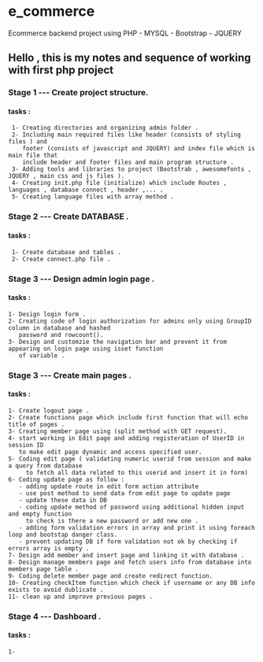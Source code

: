 # e_commerce

Ecommerce backend project using PHP - MYSQL - Bootstrap - JQUERY

## Hello , this is my notes and sequence of working with first php project

### Stage 1 --- Create project structure.

#### tasks :

     1- Creating directories and organizing admin folder .
     2- Including main required files like header (consists of styling files ) and
        footer (consists of javascript and JQUERY) and index file which is main file that
        include header and footer files and main program structure .
     3- Adding tools and libraries to project (Bootstrab , awesomefonts , JQUERY , main css and js files ).
     4- Creating init.php file (initialize) which include Routes , languages , database connect , header ,... .
     5- Creating language files with array method .

### Stage 2 --- Create DATABASE .

#### tasks :

     1- Create database and tables .
     2- Create connect.php file .

### Stage 3 --- Design admin login page .

#### tasks :

    1- Design login form .
    2- Creating code of login authorization for admins only using GroupID column in database and hashed
       password and rowcount().
    3- Design and customzie the navigation bar and prevent it from appearing on login page using isset function
       of variable .

### Stage 3 --- Create main pages .

#### tasks :

    1- Create logout page .
    2- Create functions page which include first function that will echo title of pages .
    3- Creating member page using (split method with GET request).
    4- start working in Edit page and adding registeration of UserID in session ID
       to make edit page dynamic and access specified user.
    5- Coding edit page ( validating numeric userid from session and make a query from database
         to fetch all data related to this userid and insert it in form)
    6- Coding update page as follow :
       - adding update route in edit form action attribute
       - use post method to send data from edit page to update page
       - update these data in DB
       - coding update method of password using additional hidden input and empty function
         to check is there a new password or add new one .
       - adding form validation errors in array and print it using foreach loop and bootstap danger class.
       - prevent updating DB if form validation not ok by checking if errors array is empty .
    7- Design add member and insert page and linking it with database .
    8- Design manage members page and fetch users info from database into members page table .
    9- Coding delete member page and create redirect function.
    10- Creating checkItem function which check if username or any DB info exists to avoid dublicate .
    11- clean up and improve previous pages .

### Stage 4 --- Dashboard .

#### tasks :

    1-
